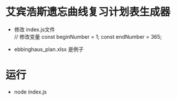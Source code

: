 # 艾宾浩斯遗忘曲线复习计划表生成器

- 修改 index.js文件  
// 修改变量
const beginNumber = 1;
const endNumber = 365;

- ebbinghaus_plan.xlsx 是例子

# 运行

- node index.js
